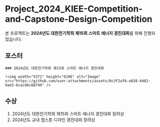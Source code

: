 # Project_2024_KIEE-Competition-and-Capstone-Design-Competition

  본 프로젝트는 **2024년도 대한전기학회 제15회 스마트 에너지 경진대회**를 위해 진행되었습니다.



  ## 포스터
    ### 2024년도 대한전기학회 제15회 스마트 에너지 경진대회
    
    !<img width="5371" height="6196" alt="Image" src="https://github.com/user-attachments/assets/0c3f2af6-a838-4462-9ae5-0cac8bc68749" />


  ## 수상
  1. 2024년도 대한전기학회 제15회 스마트 에너지 경진대회 장려상
  2. 2024년도 교내 캡스톤 디자인 경진대회 장려상
